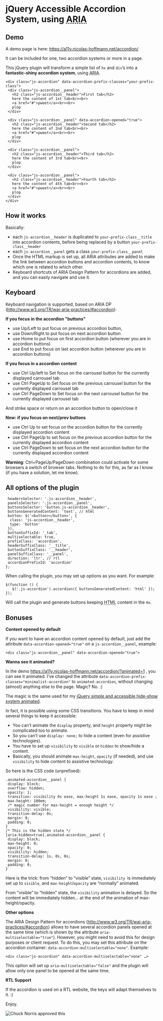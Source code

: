 # jQuery Accessible Accordion System, using <abbr title="Accessible Rich Internet Application">ARIA</abbr>

## Demo

A demo page is here: https://a11y.nicolas-hoffmann.net/accordion/

It can be included for one, two accordion systems or more in a page.

<p>This jQuery plugin will transform a simple list of  <code>hx</code> and <code>div</code>’s into a <strong>fantastic-shiny accordion system</strong>, using <abbr title="Accessible Rich Internet Application">ARIA</abbr>.</p>


```
<div class="js-accordion" data-accordion-prefix-classes="your-prefix-class">
 <div class="js-accordion__panel">
   <h2 class="js-accordion__header">First tab</h2>
   here the content of 1st tab<br><br>
   <a href="#">pweet</a><br><br>
   plop
 </div>

 <div class="js-accordion__panel" data-accordion-opened="true">
   <h2 class="js-accordion__header">Second tab</h2>
   here the content of 2nd tab<br><br>
   <a href="#">pweet</a><br><br>
   plop
 </div>

 <div class="js-accordion__panel">
   <h2 class="js-accordion__header">Third tab</h2>
   here the content of 3rd tab<br><br>
   plop
 </div>

 <div class="js-accordion__panel">
   <h2 class="js-accordion__header">Fourth tab</h2>
   here the content of 4th tab<br><br>
   <a href="#">pweet</a><br><br>
   plop
 </div>
</div>
```

## How it works

Basically:

- each ```js-accordion__header``` is duplicated to ```your-prefix-class__title``` into accordion contents, before being replaced by a button ```your-prefix-class__header```
- each ```js-accordion__panel``` gets a class ```your-prefix-class__panel```
- Once the HTML markup is set up, all ARIA attributes are added to make the link between accordion buttons and accordion contents, to know which one is related to which other.
- Keyboard shortcuts of ARIA Design Pattern for accordions are added, and you can easily navigate and use it.

## Keyboard

Keyboard navigation is supported, based on ARIA DP (http://www.w3.org/TR/wai-aria-practices/#accordion):

__If you focus in the accordion "buttons"__
- use Up/Left to put focus on previous accordion button,
- use Down/Right to put focus on next accordion button
- use Home to put focus on first accordion button (wherever you are in accordion buttons)
- use End to put focus on last accordion button (wherever you are in accordion buttons)


__If you focus in a accordion content__
- use Ctrl Up/left to Set focus on the carrousel button for the currently displayed carrousel tab
- use Ctrl PageUp to Set focus on the previous carrousel button for the currently displayed carrousel tab
- use Ctrl PageDown to Set focus on the next carrousel button for the currently displayed carrousel tab

And strike space or return on an accordion button to open/close it

__New: if you focus on next/prev buttons__
- use Ctrl Up to set focus on the accordion button for the currently displayed accordion content
- use Ctrl PageUp to set focus on the previous accordion button for the currently displayed accordion content
- use Ctrl PageDown to set focus on the next accordion button for the currently displayed accordion content


__Warning__: Ctrl+PageUp/PageDown combination could activate for some browsers a switch of browser tabs. Nothing to do for this, as far as I know (if you have a solution, let me know).

## All options of the plugin
   
```var defaultConfig = {
 headersSelector: '.js-accordion__header',
 panelsSelector: '.js-accordion__panel',
 buttonsSelector: 'button.js-accordion__header',
 buttonsGeneratedContent: 'text', // html
 button: $('<button></button>', {
  class: 'js-accordion__header',
  type: 'button'
 }),
 buttonSuffixId: '_tab',
 multiselectable: true,
 prefixClass: 'accordion',
 headerSuffixClass: '__title',
 buttonSuffixClass: '__header',
 panelSuffixClass: '__panel',
 direction: 'ltr', // rtl
 accordionPrefixId: 'accordion'
};
```

When calling the plugin, you may set up options as you want. For example:
  
```
$(function () {
   $('.js-accordion').accordion({ buttonsGeneratedContent: 'html' });
});
```

Will call the plugin and generate buttons keeping <abbr title="HyperText Markup Language">HTML</abbr> content in the <code>Hx</code>.

## Bonuses

__Content opened by default__

If you want to have an accordion content opened by default, just add the attribute ```data-accordion-opened="true"``` on a ```js-accordion__panel```, example:

```
<div class="js-accordion__panel" data-accordion-opened="true">
```

__Wanna see it animated?__

In the demo https://a11y.nicolas-hoffmann.net/accordion/?animated=1 , you can see it animated. I’ve changed the attribute ```data-accordion-prefix-classes="minimalist-accordion"``` to ```animated-accordion```, without changing (almost) anything else to the page. Magic? No. :)

The magic is the same used for my <a href="https://a11y.nicolas-hoffmann.net/hide-show/">jQuery simple and accessible hide-show system animated</a>.

In fact, it is possible using some CSS transitions. You have to keep in mind several things to keep it accessible:

- You can’t animate the ```display``` property, and ```height``` property might be complicated too to animate.
- So you can’t use ```display: none;``` to hide a content (even for assistive technologies).
- You have to set up ```visibility``` to ```visible``` or ```hidden``` to show/hide a content.
- Basically, you should animate ```max-height```, ```opacity``` (if needed), and use ```visibility``` to hide content to assistive technology.

So here is the CSS code (unprefixed):

```
.animated-accordion__panel {
 display: block;
 overflow: hidden;
 opacity: 1;
 transition: visibility 0s ease, max-height 1s ease, opacity 1s ease ;
 max-height: 100em;
 /* magic number for max-height = enough height */
 visibility: visible;
 transition-delay: 0s;
 margin: 0;
 padding: 0;
}
/* This is the hidden state */
[aria-hidden=true].animated-accordion__panel {
 display: block;
 max-height: 0;
 opacity: 0;
 visibility: hidden;
 transition-delay: 1s, 0s, 0s;
 margin: 0;
 padding: 0;
}
```

Here is the trick: from “hidden” to “visible” state, ```visibility ```is immediately set up to ```visible```, and ```max-height```/```opacity``` are “normally” animated.

From “visible” to “hidden” state, the ```visibility``` animation is delayed. So the content will be immediately hidden… at the end of the animation of max-height/opacity.



__Other options__

The ARIA Design Pattern for accordions (http://www.w3.org/TR/wai-aria-practices/#accordion) allows to have several accordion panels opened at the same time (which is shown by the attribute ```aria-multiselectable="true"```). However, you might need to avoid this for design purposes or client request. To do this, you may set this attribute on the accordion container: ```data-accordion-multiselectable="none"```. Example:

```
<div class="js-accordion" data-accordion-multiselectable="none" …>
```

This option will set up ```aria-multiselectable="false"``` and the plugin will allow only one panel to be opened at the same time.


__RTL Support__

If the accordion is used on a RTL website, the keys will adapt themselves to it. :)



Enjoy.

<img src="https://www.nicolas-hoffmann.net/bordel/chuck-norris1.jpg" alt="Chuck Norris approved this" />
